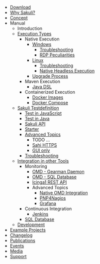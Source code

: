 * [Download](download.md)
* [Why Sakuli?](why-sakuli.md)
* [Concept](concept.md)
* Manual
  * Introduction
  * [Execution Types](manual/execution/README.md)
    * Native Execution
        * [Windows](manual/execution/native/windows.md)
            * [Troubleshooting](manual/execution/native/windows-troubleshooting.md)
            * [RDP Peculiarities](manual/execution/native/windows-rdp-peculiarities.md)
        * [Linux](manual/execution/native/linux.md)
            * [Troubleshooting](manual/execution/native/linux-troubleshooting.md)
            * [Native Headless Execution](manual/execution/native/linux-native-headless.md)
        * [Upgrade Process](manual/execution/native/upgrade-process.md)
    * Maven Execution
        * [Java DSL](manual/execution/maven/java-DSL.md)
    * Containerized Execution 
        * [Docker Images](manual/execution/containerized/docker-images.md)
        * [Docker Compose](manual/execution/containerized/docker-compose.md)
  * [Sakuli Testdefinition](manual/testdefintion/README.md)
    * [Test in JavaScript](manual/testdefintion/test-in-javascript.md)
    * [Test in Java](manual/testdefintion/test-in-java.md)
    * [Sakuli API](manual/testdefintion/sakuli-api.md)
    * [Starter](manual/testdefintion/starter.md)
    * [Advanced Topics](manual/testdefintion/advanced-topics/split-this.md)
        * TODO ...
        * [Sahi HTTPS](manual/testdefintion/advanced-topics/sahi-https.md)
        * [GUI only](manual/testdefintion/advanced-topics/gui-only.md)
    * [Troubleshooting](manual/testdefintion/troubleshooting.md)
  * [Integration in other Tools](manual/integration/README.md)      
    * Monitoring
        * [OMD - Gearman Daemon](manual/integration/monitoring/forwarder-gearman-omd.md)
        * [OMD - SQL Database](manual/integration/monitoring/forwarder-sql-database-omd.md)
        * [Icinga1 REST API](manual/integration/monitoring/forwarder-icinga2api.md)
        * Advanced Topics
            * [Native OMD Integration](manual/integration/monitoring/advanced-topics/omd-native.md)
            * [PNP4Nagios](manual/integration/monitoring/advanced-topics/pnp4nagios.md)
            * [Grafana](manual/integration/monitoring/advanced-topics/grafana.md)
    * Continuous Integration
        * [Jenkins](manual/integration/ci/jenkins.md)
    * [SQL Database](manual/integration/forwarder-sql-database.md)
  * [Development](manual/development/README.md)
* [Example Projects](example-projects.md)
* [Changelog](changelog.md)
* [Publications](publications.md)
* [Events](events.md)
* [Media](media.md)
* [Support](support.md)